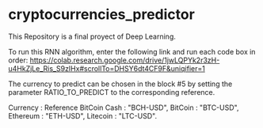 # cryptocurrencies_predictor
This Repository is a final proyect of Deep Learning.

To run this RNN algorithm, enter the following link and run each code box in order:
https://colab.research.google.com/drive/1jwLQPYk2r3zH-u4HkZjLe_Ris_S9zIHx#scrollTo=DHSY6dt4CF9F&uniqifier=1

The currency to predict can be chosen in the block #5 by setting the parameter RATIO_TO_PREDICT to the corresponding reference.

Currency      : Reference
BitCoin Cash  : "BCH-USD",
BitCoin       : "BTC-USD",
Ethereum      : "ETH-USD",
Litecoin      : "LTC-USD".
